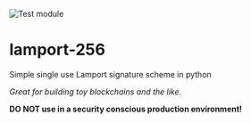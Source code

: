 ![Test module](https://github.com/johnpaulkiser/lamport-256/workflows/Test%20module/badge.svg)

# lamport-256
Simple single use Lamport signature scheme in python

_Great for building toy blockchains and the like._

**DO NOT use in a security conscious production environment!** 
